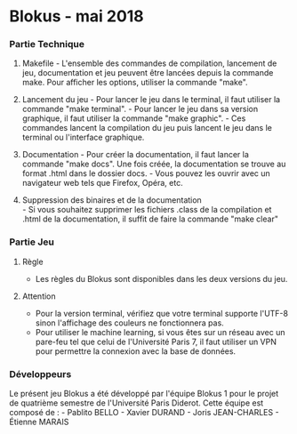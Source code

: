 # Blokus - mai 2018

### Partie Technique

  1) Makefile
    - L'ensemble des commandes de compilation, lancement de jeu, documentation et jeu peuvent être lancées depuis
    la commande make. Pour afficher les options, utiliser la commande "make".

  2) Lancement du jeu
    - Pour lancer le jeu dans le terminal, il faut utiliser la commande "make terminal".
    - Pour lancer le jeu dans sa version graphique, il faut utiliser la commande "make graphic".
    - Ces commandes lancent la compilation du jeu puis lancent le jeu dans le terminal ou l'interface graphique.

  3) Documentation
    - Pour créer la documentation, il faut lancer la commande "make docs". Une fois créée, la documentation se
    trouve au format .html dans le dossier docs.
    - Vous pouvez les ouvrir avec un navigateur web tels que Firefox, Opéra, etc.

  4) Suppression des binaires et de la documentation  
    - Si vous souhaitez supprimer les fichiers .class de la compilation et .html de la documentation, il suffit de faire 
    la commande "make clear"

### Partie Jeu
    
   1) Règle
       - Les règles du Blokus sont disponibles dans les deux versions du jeu.
    
   2) Attention
      - Pour la version terminal, vérifiez que votre terminal supporte l'UTF-8 sinon l'affichage des couleurs ne fonctionnera pas.
      - Pour utiliser le machine learning, si vous êtes sur un réseau avec un pare-feu tel que celui de l'Université Paris 7,
      il faut utiliser un VPN pour permettre la connexion avec la base de données.

### Développeurs
   Le présent jeu Blokus a été développé par l'équipe Blokus 1 pour le projet de quatrième semestre de l'Université Paris Diderot.
   Cette équipe est composé de :
    - Pablito BELLO
    - Xavier DURAND
    - Joris JEAN-CHARLES
    - Étienne MARAIS




